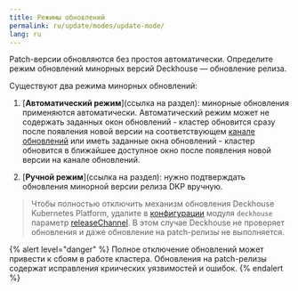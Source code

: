 ```yaml
---
title: Режимы обновлений
permalink: ru/update/modes/update-mode/
lang: ru
---
```


Patch-версии обновляются без простоя автоматически. Определите режим обновлений минорных версий Deckhouse — обновление релиза.

Существуют два режима минорных обновлений:

1. [**Автоматический режим**](ссылка на раздел): минорные обновления применяются автоматически. Автоматический режим может не содержать заданных окон обновлений - кластер обновится сразу после появления новой версии на соответствующем [канале обновлений](https://deckhouse.ru/documentation/deckhouse-release-channels.html) или иметь заданные окна обновлений - кластер обновится в ближайшее доступное окно после появления новой версии на канале обновлений.

2. [**Ручной режим**](ссылка на раздел): нужно подтверждать обновления минорной версии релиза DKP вручную.

> Чтобы полностью отключить механизм обновления Deckhouse Kubernetes Platform, удалите в [конфигурации](modules/002-deckhouse/configuration.html) модуля `deckhouse` параметр [releaseChannel](modules/002-deckhouse/configuration.html#parameters-releasechannel). В этом случае Deckhouse не проверяет обновления и даже обновление на patch-релизы не выполняется.

{% alert level="danger" %}
Полное отключение обновлений может привести к сбоям в работе кластера. Обновления на patch-релизы содержат исправления криических уязвимостей и ошибок.
{% endalert %}
